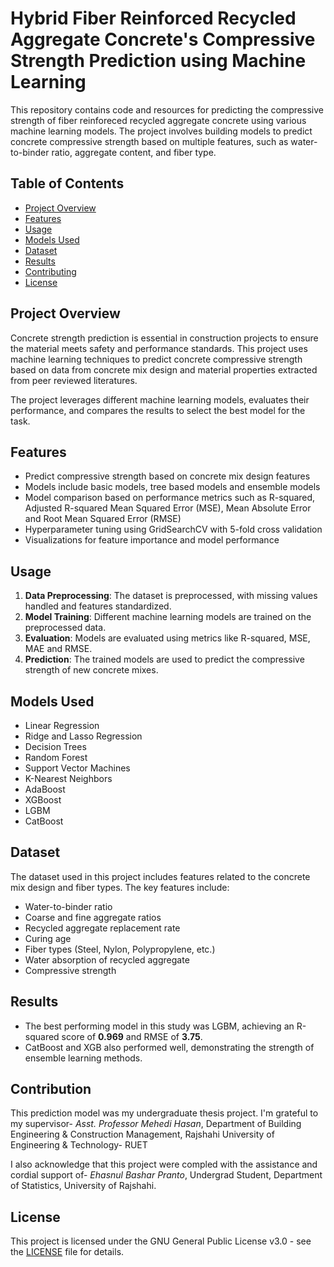 # Hybrid Fiber Reinforced Recycled Aggregate Concrete's Compressive Strength Prediction using Machine Learning

This repository contains code and resources for predicting the compressive strength of fiber reinforeced recycled aggregate concrete using various machine learning models. The project involves building models to predict concrete compressive strength based on multiple features, such as water-to-binder ratio, aggregate content, and fiber type.

## Table of Contents
- [Project Overview](#project-overview)
- [Features](#features)
- [Usage](#usage)
- [Models Used](#models-used)
- [Dataset](#dataset)
- [Results](#results)
- [Contributing](#contributing)
- [License](#license)

## Project Overview
Concrete strength prediction is essential in construction projects to ensure the material meets safety and performance standards. This project uses machine learning techniques to predict concrete compressive strength based on data from concrete mix design and material properties extracted from peer reviewed literatures.

The project leverages different machine learning models, evaluates their performance, and compares the results to select the best model for the task.

## Features
- Predict compressive strength based on concrete mix design features
- Models include basic models, tree based models and ensemble models
- Model comparison based on performance metrics such as R-squared, Adjusted R-squared Mean Squared Error (MSE), Mean Absolute Error and Root Mean Squared Error (RMSE)
- Hyperparameter tuning using GridSearchCV with 5-fold cross validation
- Visualizations for feature importance and model performance

## Usage
1. **Data Preprocessing**: The dataset is preprocessed, with missing values handled and features standardized.
2. **Model Training**: Different machine learning models are trained on the preprocessed data.
3. **Evaluation**: Models are evaluated using metrics like R-squared, MSE, MAE and RMSE.
4. **Prediction**: The trained models are used to predict the compressive strength of new concrete mixes.

## Models Used
- Linear Regression
- Ridge and Lasso Regression
- Decision Trees
- Random Forest
- Support Vector Machines
- K-Nearest Neighbors
- AdaBoost
- XGBoost
- LGBM
- CatBoost

## Dataset
The dataset used in this project includes features related to the concrete mix design and fiber types. The key features include:
- Water-to-binder ratio
- Coarse and fine aggregate ratios
- Recycled aggregate replacement rate
- Curing age
- Fiber types (Steel, Nylon, Polypropylene, etc.)
- Water absorption of recycled aggregate
- Compressive strength

## Results
- The best performing model in this study was LGBM, achieving an R-squared score of **0.969** and RMSE of **3.75**.
- CatBoost and XGB also performed well, demonstrating the strength of ensemble learning methods.

## Contribution
This prediction model was my undergraduate thesis project. I'm grateful to my supervisor-
*Asst. Professor Mehedi Hasan*,
Department of Building Engineering & Construction Management,
Rajshahi University of Engineering & Technology- RUET

I also acknowledge that this project were compled with the assistance and cordial support of-
*Ehasnul Bashar Pranto*,
Undergrad Student,
Department of Statistics,
University of Rajshahi.


## License
This project is licensed under the GNU General Public License v3.0 - see the [LICENSE](LICENSE) file for details.

